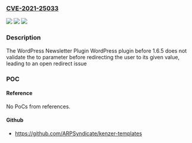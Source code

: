 ### [CVE-2021-25033](https://cve.mitre.org/cgi-bin/cvename.cgi?name=CVE-2021-25033)
![](https://img.shields.io/static/v1?label=Product&message=WordPress%20Newsletter%20Plugin%20%E2%80%93%20Noptin&color=blue)
![](https://img.shields.io/static/v1?label=Version&message=1.6.5%3C%201.6.5%20&color=brighgreen)
![](https://img.shields.io/static/v1?label=Vulnerability&message=CWE-601%20URL%20Redirection%20to%20Untrusted%20Site%20('Open%20Redirect')&color=brighgreen)

### Description

The WordPress Newsletter Plugin WordPress plugin before 1.6.5 does not validate the to parameter before redirecting the user to its given value, leading to an open redirect issue

### POC

#### Reference
No PoCs from references.

#### Github
- https://github.com/ARPSyndicate/kenzer-templates

